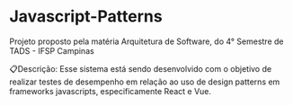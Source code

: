 # Javascript-Patterns
Projeto proposto pela matéria Arquitetura de Software, do 4° Semestre de TADS - IFSP Campinas





📋Descrição:
Esse sistema está sendo desenvolvido com o objetivo de realizar testes de desempenho em relação ao uso de design patterns em frameworks javascripts, especificamente React e Vue.

